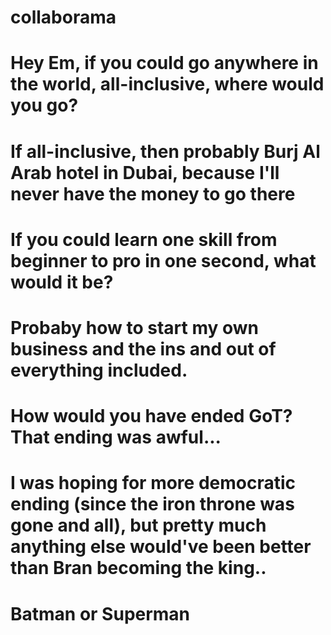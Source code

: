 # collaborama

#  Hey Em, if you could go anywhere in the world, all-inclusive, where would you go?

#  If all-inclusive, then probably Burj Al Arab hotel in Dubai, because I'll never have the money to go there



# If you could learn one skill from beginner to pro in one second, what would it be?

# Probaby how to start my own business and the ins and out of everything included. 


# How would you have ended GoT? That ending was awful...

# I was hoping for more democratic ending (since the iron throne was gone and all), but pretty much anything else would've been better than Bran becoming the king..


# Batman or Superman
